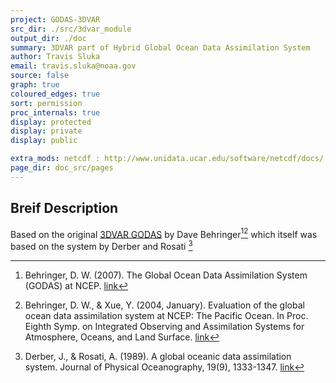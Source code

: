 ```yaml
---
project: GODAS-3DVAR
src_dir: ./src/3dvar_module
output_dir: ./doc
summary: 3DVAR part of Hybrid Global Ocean Data Assimilation System
author: Travis Sluka
email: travis.sluka@noaa.gov
source: false
graph: true
coloured_edges: true
sort: permission
proc_internals: true
display: protected
display: private
display: public

extra_mods: netcdf : http://www.unidata.ucar.edu/software/netcdf/docs/
page_dir: doc_src/pages
---
```



Breif Description
---------
Based on the original [3DVAR GODAS](http://www.cpc.ncep.noaa.gov/products/GODAS) by Dave Behringer[^1][^2] which itself was based on the system by Derber and Rosati [^3]

[^1]: Behringer, D. W. (2007). The Global Ocean Data Assimilation System (GODAS) at NCEP. [link](https://ams.confex.com/ams/pdfpapers/119541.pdf)

[^2]: Behringer, D. W., & Xue, Y. (2004, January). Evaluation of the global ocean data assimilation system at NCEP: The Pacific Ocean. In Proc. Eighth Symp. on Integrated Observing and Assimilation Systems for Atmosphere, Oceans, and Land Surface. [link](http://origin.cpc.ncep.noaa.gov/products/people/yxue/pub/13.pdf)

[^3]: Derber, J., & Rosati, A. (1989). A global oceanic data assimilation system. Journal of Physical Oceanography, 19(9), 1333-1347. [link](http://journals.ametsoc.org/doi/pdf/10.1175/1520-0485(1989)019%3C1333:AGODAS%3E2.0.CO%3B2)